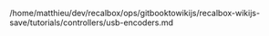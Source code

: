 /home/matthieu/dev/recalbox/ops/gitbooktowikijs/recalbox-wikijs-save/tutorials/controllers/usb-encoders.md